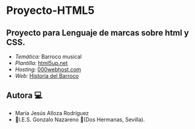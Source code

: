 # Proyecto-HTML5

## Proyecto para Lenguaje de marcas sobre html y CSS.
 * _Temática:_ Barroco musical 
 * _Plantilla:_ [html5up.net](https://html5up.net/escape-velocity)
 * _Hosting:_ [000webhost.com](https://es.000webhost.com)
 * _Web:_ [Historia del Barroco](https://barochistory.000webhostapp.com)

## Autora :computer:
* María Jesús Alloza Rodríguez
* :school:I.E.S. Gonzalo Nazareno :round_pushpin:(Dos Hermanas, Sevilla).
